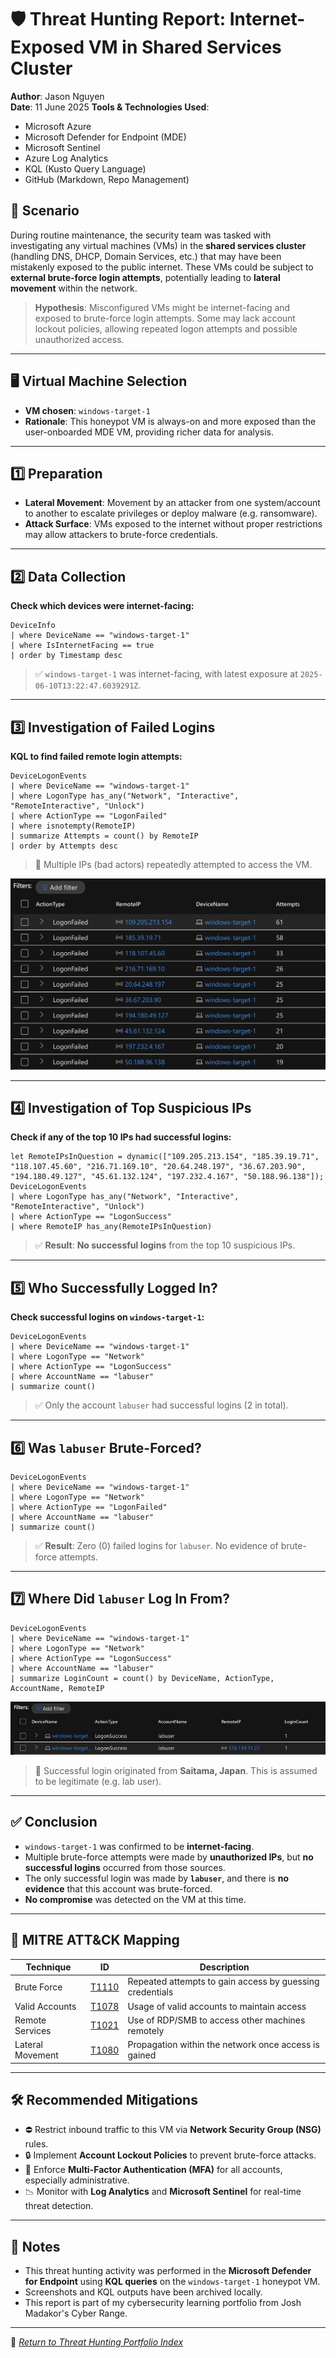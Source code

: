 # 🛡️ Threat Hunting Report: Internet-Exposed VM in Shared Services Cluster

**Author**: Jason Nguyen  
**Date**: 11 June 2025
**Tools & Technologies Used**:
- Microsoft Azure 
- Microsoft Defender for Endpoint (MDE)
- Microsoft Sentinel
- Azure Log Analytics
- KQL (Kusto Query Language)
- GitHub (Markdown, Repo Management)

## 📌 Scenario

During routine maintenance, the security team was tasked with investigating any virtual machines (VMs) in the **shared services cluster** (handling DNS, DHCP, Domain Services, etc.) that may have been mistakenly exposed to the public internet. These VMs could be subject to **external brute-force login attempts**, potentially leading to **lateral movement** within the network.

> **Hypothesis**: Misconfigured VMs might be internet-facing and exposed to brute-force login attempts. Some may lack account lockout policies, allowing repeated logon attempts and possible unauthorized access.

---

## 🖥️ Virtual Machine Selection

- **VM chosen**: `windows-target-1`
- **Rationale**: This honeypot VM is always-on and more exposed than the user-onboarded MDE VM, providing richer data for analysis.

---

## 1️⃣ Preparation

- **Lateral Movement**: Movement by an attacker from one system/account to another to escalate privileges or deploy malware (e.g. ransomware).
- **Attack Surface**: VMs exposed to the internet without proper restrictions may allow attackers to brute-force credentials.

---

## 2️⃣ Data Collection

**Check which devices were internet-facing:**

```kql
DeviceInfo
| where DeviceName == "windows-target-1"
| where IsInternetFacing == true
| order by Timestamp desc
```

> ✅ `windows-target-1` was internet-facing, with latest exposure at `2025-06-10T13:22:47.6039291Z`.

---

## 3️⃣ Investigation of Failed Logins

**KQL to find failed remote login attempts:**

```kql
DeviceLogonEvents
| where DeviceName == "windows-target-1"
| where LogonType has_any("Network", "Interactive", "RemoteInteractive", "Unlock")
| where ActionType == "LogonFailed"
| where isnotempty(RemoteIP)
| summarize Attempts = count() by RemoteIP
| order by Attempts desc
```

> 🔎 Multiple IPs (bad actors) repeatedly attempted to access the VM.

![LogonFailed](images/LogonFailed.png)

---

## 4️⃣ Investigation of Top Suspicious IPs

**Check if any of the top 10 IPs had successful logins:**

```kql
let RemoteIPsInQuestion = dynamic(["109.205.213.154", "185.39.19.71", "118.107.45.60", "216.71.169.10", "20.64.248.197", "36.67.203.90", "194.180.49.127", "45.61.132.124", "197.232.4.167", "50.188.96.138"]);
DeviceLogonEvents
| where LogonType has_any("Network", "Interactive", "RemoteInteractive", "Unlock")
| where ActionType == "LogonSuccess"
| where RemoteIP has_any(RemoteIPsInQuestion)
```

> ✅ **Result**: **No successful logins** from the top 10 suspicious IPs.

---

## 5️⃣ Who Successfully Logged In?

**Check successful logins on `windows-target-1`:**

```kql
DeviceLogonEvents
| where DeviceName == "windows-target-1"
| where LogonType == "Network"
| where ActionType == "LogonSuccess"
| where AccountName == "labuser"
| summarize count()
```

> ✅ Only the account `labuser` had successful logins (2 in total).

---

## 6️⃣ Was `labuser` Brute-Forced?

```kql
DeviceLogonEvents
| where DeviceName == "windows-target-1"
| where LogonType == "Network"
| where ActionType == "LogonFailed"
| where AccountName == "labuser"
| summarize count()
```

> ✅ **Result**: Zero (0) failed logins for `labuser`. No evidence of brute-force attempts.

---

## 7️⃣ Where Did `labuser` Log In From?

```kql
DeviceLogonEvents
| where DeviceName == "windows-target-1"
| where LogonType == "Network"
| where ActionType == "LogonSuccess"
| where AccountName == "labuser"
| summarize LoginCount = count() by DeviceName, ActionType, AccountName, RemoteIP
```
![LogonSuccess](images/LogonSuccess.png)

> 📍 Successful login originated from **Saitama, Japan**. This is assumed to be legitimate (e.g. lab user).

---

## ✅ Conclusion

- `windows-target-1` was confirmed to be **internet-facing**.
- Multiple brute-force attempts were made by **unauthorized IPs**, but **no successful logins** occurred from those sources.
- The only successful login was made by **`labuser`**, and there is **no evidence** that this account was brute-forced.
- **No compromise** was detected on the VM at this time.

---

## 🔐 MITRE ATT&CK Mapping

| Technique        | ID      | Description                                                |
|------------------|---------|------------------------------------------------------------|
| Brute Force      | [T1110](https://attack.mitre.org/techniques/T1110/) | Repeated attempts to gain access by guessing credentials |
| Valid Accounts   | [T1078](https://attack.mitre.org/techniques/T1078/) | Usage of valid accounts to maintain access               |
| Remote Services  | [T1021](https://attack.mitre.org/techniques/T1021/) | Use of RDP/SMB to access other machines remotely         |
| Lateral Movement | [T1080](https://attack.mitre.org/techniques/T1080/) | Propagation within the network once access is gained     |

---

## 🛠️ Recommended Mitigations

- ⛔ Restrict inbound traffic to this VM via **Network Security Group (NSG)** rules.
- 🔒 Implement **Account Lockout Policies** to prevent brute-force attacks.
- 🔐 Enforce **Multi-Factor Authentication (MFA)** for all accounts, especially administrative.
- 📉 Monitor with **Log Analytics** and **Microsoft Sentinel** for real-time threat detection.

---

## 📁 Notes

- This threat hunting activity was performed in the **Microsoft Defender for Endpoint** using **KQL queries** on the `windows-target-1` honeypot VM.
- Screenshots and KQL outputs have been archived locally.
- This report is part of my cybersecurity learning portfolio from Josh Madakor's Cyber Range.

---

🔗 _[Return to Threat Hunting Portfolio Index](../README.md)_

